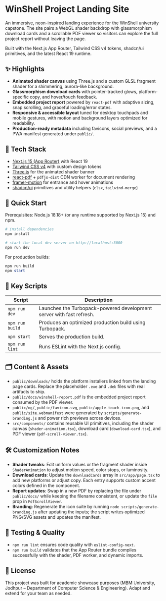 # WinShell Project Landing Site

An immersive, neon-inspired landing experience for the WinShell university capstone. The site pairs a WebGL shader backdrop with glassmorphism download cards and a scrollable PDF viewer so visitors can explore the full project report without leaving the page.

Built with the Next.js App Router, Tailwind CSS v4 tokens, shadcn/ui primitives, and the latest React 19 runtime.

## ✨ Highlights

- **Animated shader canvas** using Three.js and a custom GLSL fragment shader for a shimmering, aurora-like background.
- **Glassmorphism download cards** with pointer-tracked glows, platform-specific copy, and hover/touch feedback.
- **Embedded project report** powered by `react-pdf` with adaptive sizing, snap scrolling, and graceful loading/error states.
- **Responsive & accessible layout** tuned for desktop touchpads and mobile gestures, with motion and background layers optimized for readability.
- **Production-ready metadata** including favicons, social previews, and a PWA manifest generated under `public/`.

## 🧰 Tech Stack

- [Next.js 15 (App Router)](https://nextjs.org/docs/app) with React 19
- [Tailwind CSS v4](https://tailwindcss.com/blog/tailwindcss-v4-alpha) with custom design tokens
- [Three.js](https://threejs.org/) for the animated shader banner
- [react-pdf](https://github.com/wojtekmaj/react-pdf) + `pdfjs-dist` CDN worker for document rendering
- [framer-motion](https://www.framer.com/motion/) for entrance and hover animations
- [shadcn/ui](https://ui.shadcn.com/) primitives and utility helpers (`clsx`, `tailwind-merge`)

## 🚀 Quick Start

Prerequisites: Node.js 18.18+ (or any runtime supported by Next.js 15) and npm.

```powershell
# install dependencies
npm install

# start the local dev server on http://localhost:3000
npm run dev
```

For production builds:

```powershell
npm run build
npm start
```

## 📂 Key Scripts

| Script | Description |
| --- | --- |
| `npm run dev` | Launches the Turbopack-powered development server with fast refresh. |
| `npm run build` | Produces an optimized production build using Turbopack. |
| `npm start` | Serves the production build. |
| `npm run lint` | Runs ESLint with the Next.js config. |

## 🗂️ Content & Assets

- `public/downloads/` holds the platform installers linked from the landing page cards. Replace the placeholder `.exe` and `.deb` files with real artifacts to ship.
- `public/docs/winshell-report.pdf` is the embedded project report consumed by the PDF viewer.
- `public/og/`, `public/favicon.svg`, `public/apple-touch-icon.png`, and `public/site.webmanifest` were generated by `scripts/generate-branding.js` and power rich previews across devices.
- `src/components/` contains reusable UI primitives, including the shader canvas (`shader-animation.tsx`), download card (`download-card.tsx`), and PDF viewer (`pdf-scroll-viewer.tsx`).

## 🛠️ Customization Notes

- **Shader tweaks**: Edit uniform values or the fragment shader inside `ShaderAnimation` to adjust motion speed, color stops, or luminosity.
- **Download cards**: Update the `downloadCards` array in `src/app/page.tsx` to add new platforms or adjust copy. Each entry supports custom accent colors defined in the component.
- **Report updates**: Swap in a new PDF by replacing the file under `public/docs/` while keeping the filename consistent, or update the `file` prop in `PdfScrollViewer`.
- **Branding**: Regenerate the icon suite by running `node scripts/generate-branding.js` after updating the inputs; the script writes optimized PNG/SVG assets and updates the manifest.

## 🧪 Testing & Quality

- `npm run lint` ensures code quality with `eslint-config-next`.
- `npm run build` validates that the App Router bundle compiles successfully with the shader, PDF worker, and dynamic imports.

## 📄 License

This project was built for academic showcase purposes (MBM University, Jodhpur – Department of Computer Science & Engineering). Adapt and extend for your team as needed.
